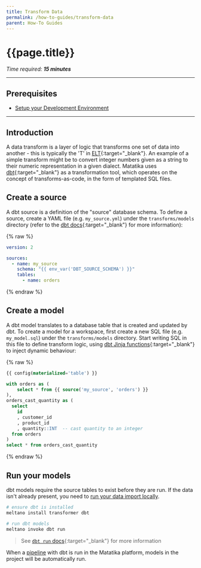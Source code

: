 ```yaml
---
title: Transform Data
permalink: /how-to-guides/transform-data
parent: How-To Guides
---
```


# {{page.title}}

*Time required: **15 minutes***

---

## Prerequisites
- [Setup your Development Environment]({{site.baseurl}}/how-to-guides/setup-your-development-environment)

---

## Introduction
A data transform is a layer of logic that transforms one set of data into another - this is typically the 'T' in [ELT](https://en.wikipedia.org/wiki/Extract,_load,_transform){:target="_blank"}. An example of a simple transform might be to convert integer numbers given as a string to their numeric representation in a given dialect. Matatika uses [dbt](https://www.getdbt.com/){:target="_blank"} as a transformation tool, which operates on the concept of transforms-as-code, in the form of templated SQL files.

## Create a source
A dbt source is a definition of the "source" database schema. To define a source, create a YAML file (e.g. `my_source.yml`) under the `transforms/models` directory (refer to the [dbt docs](https://docs.getdbt.com/reference/source-properties){:target="_blank"} for more information):

{% raw %}
```yml
version: 2

sources:
  - name: my_source
    schema: "{{ env_var('DBT_SOURCE_SCHEMA') }}"
    tables:
      - name: orders
```
{% endraw %}

## Create a model
A dbt model translates to a database table that is created and updated by dbt. To create a model for a workspace, first create a new SQL file (e.g. `my_model.sql`) under the `transforms/models` directory. Start writing SQL in this file to define transform logic, using [dbt Jinja functions](https://docs.getdbt.com/reference/dbt-jinja-functions){:target="_blank"} to inject dynamic behaviour:

{% raw %}
```sql
{{ config(materialized='table') }}

with orders as (
    select * from {{ source('my_source', 'orders') }}
),
orders_cast_quantity as (
  select
    id
    , customer_id
    , product_id
    , quantity::INT  -- cast quantity to an integer
  from orders
)
select * from orders_cast_quantity
```
{% endraw %}

## Run your models
dbt models require the source tables to exist before they are run. If the data isn't already present, you need to [run your data import locally]({{site.baseurl}}/how-to-guides/import-data/running-your-data-import-locally).

```sh
# ensure dbt is installed
meltano install transformer dbt

# run dbt models
meltano invoke dbt run
```
> See [`dbt run` docs](https://docs.getdbt.com/reference/commands/run){:target="_blank"} for more information

When a [pipeline]({{site.baseurl}}/glossary#pipeline) with dbt is run in the Matatika platform, models in the project will be automatically run.

